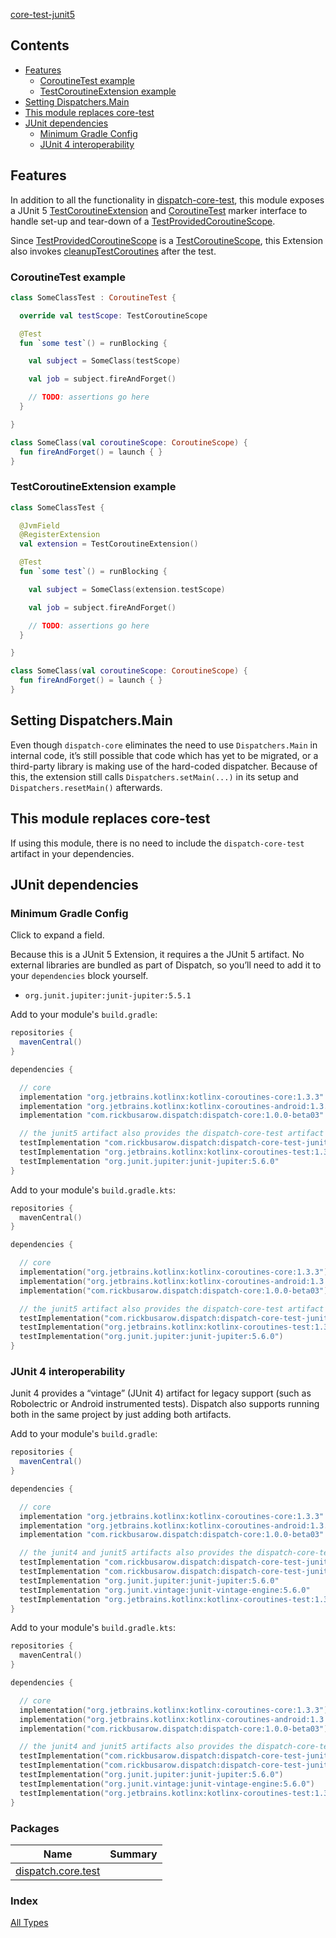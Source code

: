 [core-test-junit5](./index.md)

## Contents

* [Features](#features)
  * [CoroutineTest example](#coroutinetest-example)
  * [TestCoroutineExtension example](#testcoroutineextension-example)
* [Setting Dispatchers.Main](#setting-dispatchersmain)
* [This module replaces core-test](#this-module-replaces-core-test)
* [JUnit dependencies](#junit-dependencies)
  * [Minimum Gradle Config](#minimum-gradle-config)
  * [JUnit 4 interoperability](#junit-4-interoperability)

## Features

In addition to all the functionality in [dispatch-core-test](https://rbusarow.github.io/Dispatch/core-test//index.html), this module exposes a JUnit 5 [TestCoroutineExtension](https://rbusarow.github.io/Dispatch/core-test-junit5//dispatch.core.test/-test-coroutine-extension/index.html) and [CoroutineTest](https://rbusarow.github.io/Dispatch/core-test-junit5//dispatch.core.test/-coroutine-test/index.html) marker interface to handle set-up and tear-down of a [TestProvidedCoroutineScope](https://rbusarow.github.io/Dispatch/core-test//dispatch.core.test/-test-provided-coroutine-scope/index.html).

Since [TestProvidedCoroutineScope](https://rbusarow.github.io/Dispatch/core-test//dispatch.core.test/-test-provided-coroutine-scope/index.html) is a [TestCoroutineScope](https://kotlin.github.io/kotlinx.coroutines/kotlinx-coroutines-test/kotlinx.coroutines.test/-test-coroutine-scope/index.html), this Extension also invokes [cleanupTestCoroutines](https://kotlin.github.io/kotlinx.coroutines/kotlinx-coroutines-test/kotlinx.coroutines.test/-test-coroutine-scope/cleanup-test-coroutines.html) after the test.

### CoroutineTest example

``` kotlin
class SomeClassTest : CoroutineTest {

  override val testScope: TestCoroutineScope

  @Test
  fun `some test`() = runBlocking {

    val subject = SomeClass(testScope)

    val job = subject.fireAndForget()

    // TODO: assertions go here
  }

}

class SomeClass(val coroutineScope: CoroutineScope) {
  fun fireAndForget() = launch { }
}
```

### TestCoroutineExtension example

``` kotlin
class SomeClassTest {

  @JvmField
  @RegisterExtension
  val extension = TestCoroutineExtension()

  @Test
  fun `some test`() = runBlocking {

    val subject = SomeClass(extension.testScope)

    val job = subject.fireAndForget()

    // TODO: assertions go here
  }

}

class SomeClass(val coroutineScope: CoroutineScope) {
  fun fireAndForget() = launch { }
}
```

## Setting Dispatchers.Main

Even though `dispatch-core` eliminates the need to use `Dispatchers.Main` in internal code, it’s still possible that code which has yet to be migrated, or a third-party library is making use of the hard-coded dispatcher.  Because of this, the extension still calls `Dispatchers.setMain(...)` in its setup and `Dispatchers.resetMain()` afterwards.

## This module replaces core-test

If using this module, there is no need to include the `dispatch-core-test` artifact in your dependencies.

## JUnit dependencies

### Minimum Gradle Config

Click to expand a field.

Because this is a JUnit 5 Extension, it requires a the JUnit 5 artifact.  No external libraries are bundled as part of Dispatch, so you’ll need to add it to your `dependencies` block yourself.

* `org.junit.jupiter:junit-jupiter:5.5.1`

Add to your module's `build.gradle`:

``` groovy
repositories {
  mavenCentral()
}

dependencies {

  // core
  implementation "org.jetbrains.kotlinx:kotlinx-coroutines-core:1.3.3"
  implementation "org.jetbrains.kotlinx:kotlinx-coroutines-android:1.3.3"
  implementation "com.rickbusarow.dispatch:dispatch-core:1.0.0-beta03"

  // the junit5 artifact also provides the dispatch-core-test artifact
  testImplementation "com.rickbusarow.dispatch:dispatch-core-test-junit5:1.0.0-beta03"
  testImplementation "org.jetbrains.kotlinx:kotlinx-coroutines-test:1.3.3"
  testImplementation "org.junit.jupiter:junit-jupiter:5.6.0"
}
```

Add to your module's `build.gradle.kts`:

``` kotlin
repositories {
  mavenCentral()
}

dependencies {

  // core
  implementation("org.jetbrains.kotlinx:kotlinx-coroutines-core:1.3.3")
  implementation("org.jetbrains.kotlinx:kotlinx-coroutines-android:1.3.3")
  implementation("com.rickbusarow.dispatch:dispatch-core:1.0.0-beta03")

  // the junit5 artifact also provides the dispatch-core-test artifact
  testImplementation("com.rickbusarow.dispatch:dispatch-core-test-junit5:1.0.0-beta03")
  testImplementation("org.jetbrains.kotlinx:kotlinx-coroutines-test:1.3.3")
  testImplementation("org.junit.jupiter:junit-jupiter:5.6.0")
}
```

### JUnit 4 interoperability

Junit 4 provides a “vintage” (JUnit 4) artifact for legacy support (such as Robolectric or Android instrumented tests).  Dispatch also supports running both in the same project by just adding both artifacts.

Add to your module's `build.gradle`:

``` groovy
repositories {
  mavenCentral()
}

dependencies {

  // core
  implementation "org.jetbrains.kotlinx:kotlinx-coroutines-core:1.3.3"
  implementation "org.jetbrains.kotlinx:kotlinx-coroutines-android:1.3.3"
  implementation "com.rickbusarow.dispatch:dispatch-core:1.0.0-beta03"

  // the junit4 and junit5 artifacts also provides the dispatch-core-test artifact
  testImplementation "com.rickbusarow.dispatch:dispatch-core-test-junit4:1.0.0-beta03"
  testImplementation "com.rickbusarow.dispatch:dispatch-core-test-junit5:1.0.0-beta03"
  testImplementation "org.junit.jupiter:junit-jupiter:5.6.0"
  testImplementation "org.junit.vintage:junit-vintage-engine:5.6.0"
  testImplementation "org.jetbrains.kotlinx:kotlinx-coroutines-test:1.3.3"
}
```

Add to your module's `build.gradle.kts`:

``` kotlin
repositories {
  mavenCentral()
}

dependencies {

  // core
  implementation("org.jetbrains.kotlinx:kotlinx-coroutines-core:1.3.3")
  implementation("org.jetbrains.kotlinx:kotlinx-coroutines-android:1.3.3")
  implementation("com.rickbusarow.dispatch:dispatch-core:1.0.0-beta03")

  // the junit4 and junit5 artifacts also provides the dispatch-core-test artifact
  testImplementation("com.rickbusarow.dispatch:dispatch-core-test-junit4:1.0.0-beta03")
  testImplementation("com.rickbusarow.dispatch:dispatch-core-test-junit5:1.0.0-beta03")
  testImplementation("org.junit.jupiter:junit-jupiter:5.6.0")
  testImplementation("org.junit.vintage:junit-vintage-engine:5.6.0")
  testImplementation("org.jetbrains.kotlinx:kotlinx-coroutines-test:1.3.3")
}
```

### Packages

| Name | Summary |
|---|---|
| [dispatch.core.test](dispatch.core.test/index.md) |  |

### Index

[All Types](alltypes/index.md)
